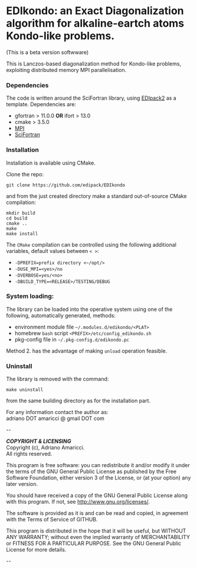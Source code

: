# EDIkondo: an Exact Diagonalization algorithm for alkaline-eartch atoms Kondo-like problems. 
(This is a beta version softwware)

This is Lanczos-based diagonalization method for Kondo-like problems, exploiting distributed memory MPI parallelisation. 

### Dependencies

The code is written around the SciFortran library, using [EDIpack2](https://github.com/edipack/EDIpack2) as a template. 
Dependencies are:   

* gfortran > 11.0.0 **OR** ifort  > 13.0
* cmake > 3.5.0    
* [MPI](https://github.com/open-mpi/ompi)
* [SciFortran](https://github.com/QcmPlab/SciFortran)


### Installation
Installation is  available using CMake.    

Clone the repo:

`git clone https://github.com/edipack/EDIkondo`

and from the just created directory make a standard out-of-source CMake compilation:

`mkdir build`  
 `cd build`  
`cmake ..`     
`make`     
`make install`   

The `CMake` compilation can be controlled using the following additional variables, default values between `< >`:   

* `-DPREFIX=prefix directory <~/opt/>` 
* `-DUSE_MPI=<yes>/no`  
* `-DVERBOSE=yes/<no> `  
* `-DBUILD_TYPE=<RELEASE>/TESTING/DEBUG`  

### System loading: 

The library can be loaded into the operative system using one of the following, automatically generated, methods:    

* environment module file `~/.modules.d/edikondo/<PLAT>`  
* homebrew `bash` script `<PREFIX>/etc/config_edikondo.sh`
* pkg-config file in `~/.pkg-config.d/edikondo.pc`


Method 2. has the advantage of making `unload` operation feasible. 

### Uninstall

The library is removed with the command:

`make uninstall`

from the same building directory as for the installation part. 



For any information contact the author as:  
adriano DOT amaricci @ gmail DOT com

--

***COPYRIGHT & LICENSING***  
Copyright  (c), Adriano Amaricci.  
All rights reserved. 

This program is free software: you can redistribute it and/or modify
it under the terms of the GNU General Public License as published by
the Free Software Foundation, either version 3 of the License, or
(at your option) any later version.

You should have received a copy of the GNU General Public License
along with this program.  If not, see <http://www.gnu.org/licenses/>.

The software is provided as it is and can be read and copied, in agreement with 
the Terms of Service of GITHUB. 

This program is distributed in the hope that it will be useful,
but WITHOUT ANY WARRANTY; without even the implied warranty of
MERCHANTABILITY or FITNESS FOR A PARTICULAR PURPOSE.  See the
GNU General Public License for more details.

--



